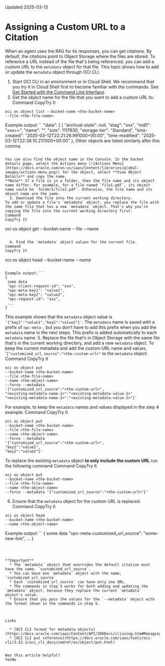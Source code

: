 Updated 2025-03-13
# Assigning a Custom URL to a Citation
When an agent uses the RAG for its responses, you can get citations. By default, the citations point to Object Storage where the files are stored. To reference a URL instead of the file that's being referenced, you can add a custom URL to the `metadata` object for that file. 
This topic shows how to add or update the `metadata` object through OCI CLI.
  1. Start OCI CLI in an environment or in Cloud Shell. We recommend that you try it in Cloud Shell first to become familiar with the commands.
See [Get Started with the Command Line Interface](https://docs.oracle.com/iaas/Content/GSG/Tasks/gettingstartedwiththeCLI.htm).
  2. Get the object name for the file that you want to add a custom URL to:
Command
CopyTry It
```
oci os object list --bucket-name <the-bucket-name> 
--file <the-file-name>
```

Example output:```
"data": [
  {
   "archival-state": null,
   "etag": "xxx",
   "md5": "xxx==",
   "name": "<the-object-name>",
   "size": 1117630,
   "storage-tier": "Standard",
   "time-created": "2025-03-12T22:21:26.991000+00:00",
   "time-modified": "2025-03-12T22:38:10.217000+00:00"
  },
Other objects are listed similarly after this comma.
```

You can also find the object name in the Console. In the bucket details page, select the Actions menu (![Actions Menu](https://docs.oracle.com/en-us/iaas/Content/libraries/global-images/actions-menu.png)) for the object, select **View Object Details** and copy the name. 
**Note** If a file is in a folder, then the file name and its object name differ. For example, for a file named `file1.pdf`, its object name could be `folder1/file1.pdf`. Otherwise, the file name and its object name are the same.
  3. Download the file into the current working directory.
To add or update a file's `metadata` object, you replace the file with the same file that has a new `metadata` object. That's why you're copying the file into the current working directory first.
Command
CopyTry It
```
oci os object get 
--bucket-name <the-bucket-name> 
--file <the-file-name>
--name <the-object-name>
```

  4. Find the `metadata` object values for the current file.
Command
CopyTry It
```
oci os object head 
--bucket-name <the-bucket-name> 
--name <the-object-name>
```

Example output:```
{
 some data
 "opc-client-request-id": "xxx",
 "opc-meta-key1": "value1",
 "opc-meta-key2": "value2",
 "opc-request-id": "xxx",
 ...
}

```

This example shows that the `metadata` object value is `'{"key1":"value1","key2":"value2"}'`. The `metadata` name is saved with a prefix of `opc-meta-`, but you don't have to add this prefix when you add the `metadata` name in the next steps. This prefix is added automatically to each `metadata` name.
  5. Replace the file that's in Object Storage with the same file that's in the current working directory, and add a new `metadata` object.
To keep the current metadata and add the custom URL name and values, '`{"customized_url_source":"<the-custom-url>"` to the `metadata` object:
Command
CopyTry It
```
oci os object put 
--bucket-name <the-bucket-name> 
--file <the-file-name> 
--name <the-object-name>
--force --metadata 
'{"customized_url_source":"<the-custom-url>",
"<existing-metadata-name-1>":"<existing-metadata-value-1>"
"<existing-metadata-name-2>":"<existing-metadata-value-2>"}'
```

For example, to keep the `metadata` names and values displayed in the step 4 example:
Command
CopyTry It
```
oci os object put 
--bucket-name <the-bucket-name> 
--file <the-file-name> 
--name <the-object-name>
--force --metadata 
'{"customized_url_source":"<the-custom-url>",
"key1":"value1",
"key2":"value2"}'
```

To replace the existing `metadata` object **to only include the custom URL** run the following command
Command
CopyTry It
```
oci os object put 
--bucket-name <the-bucket-name> 
--file <the-file-name> 
--name <the-object-name>
--force --metadata '{"customized_url_source":"<the-custom-url>"}'
```

  6. Ensure that the `metadata` object for the custom URL is replaced.
Command
CopyTry It
```
oci os object head 
--bucket-name <the-bucket-name> 
--name <the-object-name>
```

Example output:```
{
 some data
 "opc-meta-customized_url_source": "some-new-link",
 ...
}

```



**Important**
  * The `metadata` object that overrides the default citation must have the name, `customized_url_source`.
  * You can have one `metadata` object with the name, `customized_url_source`
  * Each `customized_url_source` can have only one URL.
  * The commands in step 5 works for both adding and updating the `metadata` object, because they replace the current `metadata` object's value. 
  * Ensure that you pass the values for the `--metadata` object with the format shown in the commands in step 5.



Links
    
  * [OCI CLI format for metadata objects](https://docs.oracle.com/iaas/Content/API/SDKDocs/cliusing.htm#ManagingCLIInputandOutput)
  * [OCI CLI put reference](https://docs.oracle.com/iaas/tools/oci-cli/3.52.1/oci_cli_docs/cmdref/os/object/put.html)


Was this article helpful?
YesNo

